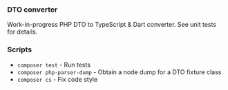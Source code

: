 ### DTO converter

Work-in-progress PHP DTO to TypeScript & Dart converter. See unit tests for details.

### Scripts
- `composer test` - Run tests
- `composer php-parser-dump` - Obtain a node dump for a DTO fixture class
- `composer cs` - Fix code style